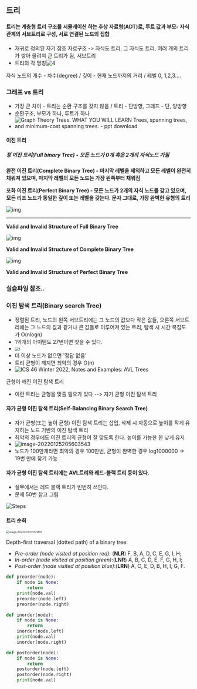## 트리

#### 트리는 계층형 트리 구조를 시뮬레이션 하는 추상 자료형(ADT)로, 루트 값과 부모- 자식 관계의 서브트리로 구성, 서로 연결된 노드의 집합

- 재귀로 정의된 자기 참조 자료구조 -> 자식도 트리, 그 자식도 트리, 여러 개의 트리가 쌓아 올려져 큰 트리가 됨, 서브트리
- 트리의 각 명칭![4](tree.assets/4.png)



자식 노드의 개수 - 차수(degree) / 깊이 - 현재 노드까지의 거리 / 레벨 0, 1,2,3....

### 그래프 vs 트리

- 가장 큰 차이 - 트리는 순환 구조를 갖지 않음 / 트리 - 단방향, 그래프 - 단, 양방향
- 순환구조, 부모가 하나, 루트가 하나
- ![Graph Theory Trees. WHAT YOU WILL LEARN Trees, spanning trees, and  minimum-cost spanning trees. - ppt download](tree.assets/slide_4.jpg)

#### 이진 트리

##### 정 이진 트리(Full binary Tree) - 모든 노드가 0개 혹은 2개의 자식노드 가짐

**완전 이진 트리(Complete Binary Tree) - 마지막 레벨을 제외하고 모든 레벨이 완전히 채워져 있으며, 마지막 레벨의 모든 노드는 가장 왼쪽부터 채워짐**

**포화 이진 트리(Perfect Binary Tree) - 모든 노드가 2개의 자식 노드를 갖고 있으며, 모든 리프 노드가 동일한 깊이 또는 레벨을 갖는다. 문자 그대로, 가장 완벽한 유형의 트리**

![img](tree.assets/1fh2By4u-SxTlt6u2xHqnCg.png)

****

**Valid and Invalid Structure of Full Binary Tree** 

![img](tree.assets/1M1qfRR59TR9-i4pmI-_Clg.png)

**Valid and Invalid Structure of Complete Binary Tree**

![img](tree.assets/1EgcvwUHXnmdOpbHQwgCknA.png)

**Valid and Invalid Structure of Perfect Binary Tree**

### 실습파일 참조..

### 이진 탐색 트리(Binary search Tree)

- 정렬된 트리, 노드의 왼쪽 서브트리에는 그 노드의 값보다 작은 값들, 오른쪽 서브트리에는 그 노드의 값과 같거나 큰 값들로 이루어져 있는 트리, 탐색 시 시간 복잡도가 O(nlogn)
- 1억개의 아이템도 27번이면 찾을 수 있다.
- <img src="tree.assets/1.png" alt="1" style="zoom:67%;" />
- 더 이상 노드가 없으면 '정답 없음'
- 트리 균형이 깨지면 최악의 경우 O(n)
- ![ICS 46 Winter 2022, Notes and Examples: AVL Trees](tree.assets/DegenerateTree.png)

균형이 깨진 이진 탐색 트리

- 이런 트리는 균형을 맞출 필요가 있다 --> 자가 균형 이진 탐색 트리

#### 자가 균형 이진 탐색 트리(Self-Balancing Binary Search Tree)

- 자가 균형(또는 높이 균형) 이진 탐색 트리는 삽입, 삭제 시 자동으로 높이를 작게 유지하는 노드 기반의 이진 탐색 트리
- 최악의 경우에도 이진 트리의 균형이 잘 맞도록 한다. 높이를 가능한 한 낮게 유지
- ![image-20220125205603543](tree.assets/image-20220125205603543.png)
- 노드가 100만개라면 최악의 경우 100만번, 균형이 완벽한 경우 log1000000 -> 19번 만에 찾기 가능

#### 자가 균형 이진 탐색 트리에는 AVL트리와 레드-블랙 트리 등이 있다.

- 실무에서는 레드 블랙 트리가 빈번히 쓰인다.
- 문제 50번 참고 그림

![Steps](tree.assets/steps.png)

#### 트리 순회

<img src="tree.assets/image-20220210135121881.png" alt="image-20220210135121881" style="zoom: 50%;" />

Depth-first traversal (dotted path) of a binary tree:

- *Pre-order (node visited at position red)*: (**NLR**)
    F, B, A, D, C, E, G, I, H;
- *In-order (node visited at position green)*:(**LNR**)
    A, B, C, D, E, F, G, H, I;
- *Post-order (node visited at position blue)*:(**LRN**)
    A, C, E, D, B, H, I, G, F.

```python
def preorder(node):
    if node is None:
        return
    print(node.val)
    preorder(node.left)
    preorder(node.right)

def inorder(node):
    if node is None:
        return    
    inorder(node.left)
    print(node.val)    
    inorder(node.right)

def postorder(node):
    if node is None:
        return
    postorder(node.left)
    postorder(node.right)
    print(node.val)    
```

